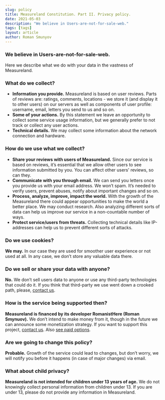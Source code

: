```yaml
---
slug: policy
title: Measureland Constitution. Part II. Privacy policy.
date: 2021-05-03
description: "We believe in Users-are-not-for-sale-web."
tags: [tags]
layout: article
author: Roman Smunyov
---
```


<script>
    import Summary from "$lib/components/Blog/Article/Summary.svelte";
</script>

### We believe in Users-are-not-for-sale-web.

Here we describe what we do with your data in the vastness of Measureland.

<Summary
    text="We are collecting and storing only the data you provide us with (plus a few technical things) and using within our service only. No selling."
/>

### What do we collect?
- <strong>Information you provide.</strong> Measureland is based on user reviews. Parts of reviews are: ratings, comments, locations - we store it (and display it to other users) on our servers as well as components of user profile: username, email, letters you send to us and so on.
- <strong>Some of your actions.</strong> By this statement we leave an opportunity to collect some service usage information, but we generally prefer to not track or collect any user actions.
- <strong>Technical details.</strong> We may collect some information about the network connection and hardware.

### How do we use what we collect?
- <strong>Share your reviews with users of Measureland.</strong> Since our service is based on reviews, it’s essential that we allow other users to see information submitted by you. You can affect other users' reviews, so can they.
- <strong>Communicate with you through email.</strong> We can send you letters once you provide us with your email address. We won’t spam. It’s needed to verify users, prevent abuses, notify about important changes and so on.
- <strong>Process, analyze, improve, impact the world.</strong> With the growth of the Measureland there could appear opportunities to make the world a better place. We may conduct research. Also analyzing different sorts of data can help us improve our service in a non-countable number of ways.
- <strong>Protect service/users from threats.</strong> Collecting technical details like IP-addresses can help us to prevent different sorts of attacks.

### Do we use cookies?
<strong>We may.</strong> In our case they are used for smoother user experience or not used at all. In any case, we don’t store any valuable data there.


### Do we sell or share your data with anyone?
<strong>No.</strong> We don’t sell users data to anyone or use any third-party technologies that could do it. If you think that third-party we use went down a crooked path, please, <a href="mailto:support@measureland.org" class="article__link">contact us</a>.


### How is the service being supported then?
<strong>Measureland is financed by its developer RomanistHere (Roman Smynuov).</strong> We don’t intend to make money from it, though in the future we can announce some monetization strategy. If you want to support this project, <a href="mailto:support@measureland.org" class="article__link">contact us</a>. Also <a href="../paid-options/" class="article__link" target="_blank">see paid options</a>.


### Are we going to change this policy?
<strong>Probable.</strong> Growth of the service could lead to changes, but don’t worry, we will notify you before it happens (in case of major changes) via email.


### What about child privacy?
<strong>Measureland is not intended for children under 13 years of age.</strong> We do not knowingly collect personal information from children under 13. If you are under 13, please do not provide any information in Measureland.
